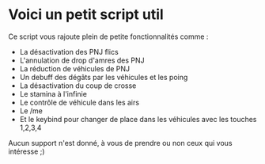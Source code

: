 # Voici un petit script util 

Ce script vous rajoute plein de petite fonctionnalités comme : 

- La désactivation des PNJ flics
- L'annulation de drop d'amres des PNJ
- La réduction de véhicules de PNJ
- Un debuff des dégâts par les véhicules et les poing
- La désactivation du coup de crosse
- Le stamina à l'infinie
- Le contrôle de véhicule dans les airs
- Le /me
- Et le keybind pour changer de place dans les véhicules avec les touches 1,2,3,4

Aucun support n'est donné, à vous de prendre ou non ceux qui vous intéresse ;)
